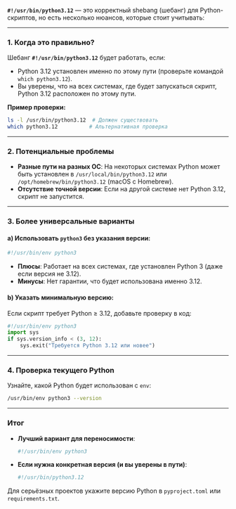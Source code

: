  **`#!/usr/bin/python3.12`** — это корректный shebang (шебанг) для Python-скриптов, но есть несколько нюансов, которые стоит учитывать:

---

### **1. Когда это правильно?**
Шебанг **`#!/usr/bin/python3.12`** будет работать, если:
- Python 3.12 установлен именно по этому пути (проверьте командой `which python3.12`).
- Вы уверены, что на всех системах, где будет запускаться скрипт, Python 3.12 расположен по этому пути.

**Пример проверки:**
```bash
ls -l /usr/bin/python3.12  # Должен существовать
which python3.12          # Альтернативная проверка
```

---

### **2. Потенциальные проблемы**
- **Разные пути на разных ОС**:
  На некоторых системах Python может быть установлен в `/usr/local/bin/python3.12` или `/opt/homebrew/bin/python3.12` (macOS с Homebrew).
- **Отсутствие точной версии**:
  Если на другой системе нет Python 3.12, скрипт не запустится.

---

### **3. Более универсальные варианты**
#### a) Использовать `python3` без указания версии:
```python
#!/usr/bin/env python3
```
- **Плюсы**:
  Работает на всех системах, где установлен Python 3 (даже если версия не 3.12).
- **Минусы**:
  Нет гарантии, что будет использована именно 3.12.

#### b) Указать минимальную версию:
Если скрипт требует Python ≥ 3.12, добавьте проверку в код:
```python
#!/usr/bin/env python3
import sys
if sys.version_info < (3, 12):
    sys.exit("Требуется Python 3.12 или новее")
```

---

### **4. Проверка текущего Python**
Узнайте, какой Python будет использован с `env`:
```bash
/usr/bin/env python3 --version
```

---

### **Итог**
- **Лучший вариант для переносимости**:
  ```python
  #!/usr/bin/env python3
  ```
- **Если нужна конкретная версия (и вы уверены в пути)**:
  ```python
  #!/usr/bin/python3.12
  ```

Для серьёзных проектов укажите версию Python в `pyproject.toml` или `requirements.txt`.
